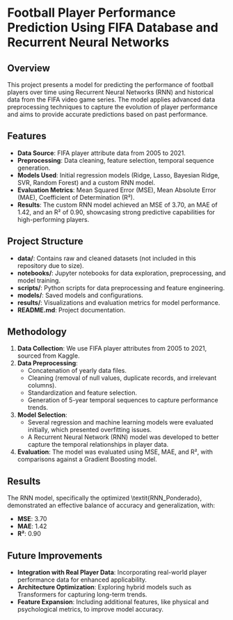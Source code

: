 # Football Player Performance Prediction Using FIFA Database and Recurrent Neural Networks

## Overview
This project presents a model for predicting the performance of football players over time using Recurrent Neural Networks (RNN) and historical data from the FIFA video game series. The model applies advanced data preprocessing techniques to capture the evolution of player performance and aims to provide accurate predictions based on past performance.

## Features
- **Data Source**: FIFA player attribute data from 2005 to 2021.
- **Preprocessing**: Data cleaning, feature selection, temporal sequence generation.
- **Models Used**: Initial regression models (Ridge, Lasso, Bayesian Ridge, SVR, Random Forest) and a custom RNN model.
- **Evaluation Metrics**: Mean Squared Error (MSE), Mean Absolute Error (MAE), Coefficient of Determination (R²).
- **Results**: The custom RNN model achieved an MSE of 3.70, an MAE of 1.42, and an R² of 0.90, showcasing strong predictive capabilities for high-performing players.

## Project Structure
- **data/**: Contains raw and cleaned datasets (not included in this repository due to size).
- **notebooks/**: Jupyter notebooks for data exploration, preprocessing, and model training.
- **scripts/**: Python scripts for data preprocessing and feature engineering.
- **models/**: Saved models and configurations.
- **results/**: Visualizations and evaluation metrics for model performance.
- **README.md**: Project documentation.

## Methodology
1. **Data Collection**: We use FIFA player attributes from 2005 to 2021, sourced from Kaggle.
2. **Data Preprocessing**:
   - Concatenation of yearly data files.
   - Cleaning (removal of null values, duplicate records, and irrelevant columns).
   - Standardization and feature selection.
   - Generation of 5-year temporal sequences to capture performance trends.
3. **Model Selection**:
   - Several regression and machine learning models were evaluated initially, which presented overfitting issues.
   - A Recurrent Neural Network (RNN) model was developed to better capture the temporal relationships in player data.
4. **Evaluation**: The model was evaluated using MSE, MAE, and R², with comparisons against a Gradient Boosting model.

## Results
The RNN model, specifically the optimized \textit{RNN\_Ponderado}, demonstrated an effective balance of accuracy and generalization, with:
- **MSE**: 3.70
- **MAE**: 1.42
- **R²**: 0.90

## Future Improvements
- **Integration with Real Player Data**: Incorporating real-world player performance data for enhanced applicability.
- **Architecture Optimization**: Exploring hybrid models such as Transformers for capturing long-term trends.
- **Feature Expansion**: Including additional features, like physical and psychological metrics, to improve model accuracy.


